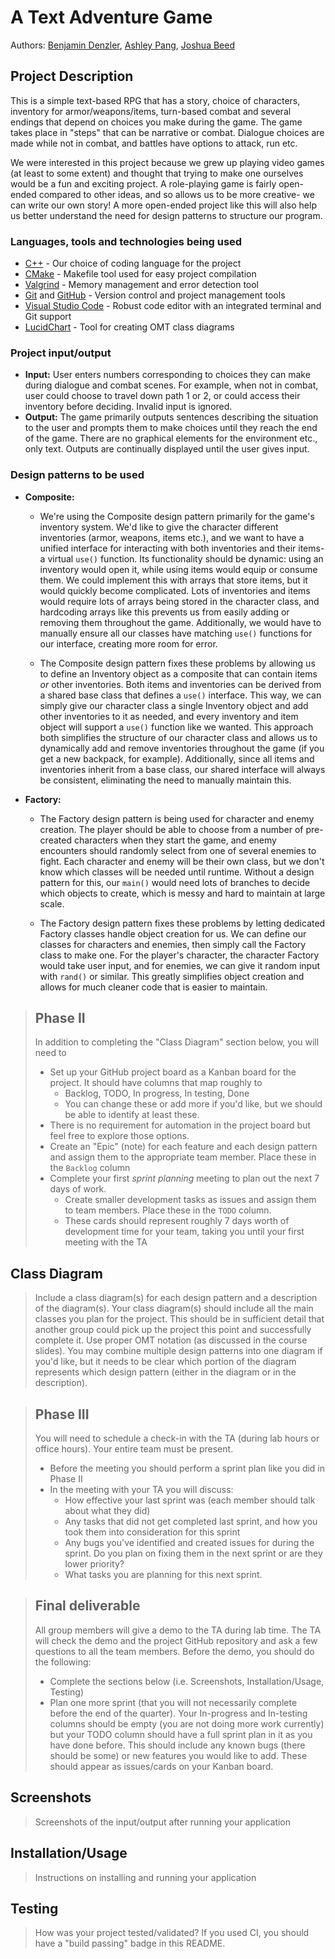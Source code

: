 # A Text Adventure Game
 
 Authors: [Benjamin Denzler](https://github.com/ben-denzler), [Ashley Pang](https://github.com/apang024), [Joshua Beed](https://github.com/jbeed33)
 
## Project Description
 
 This is a simple text-based RPG that has a story, choice of characters, inventory for armor/weapons/items, turn-based combat and several endings that depend on choices you make during the game. The game takes place in "steps" that can be narrative or combat. Dialogue choices are made while not in combat, and battles have options to attack, run etc.

 We were interested in this project because we grew up playing video games (at least to some extent) and thought that trying to make one ourselves would be a fun and exciting project. A role-playing game is fairly open-ended compared to other ideas, and so allows us to be more creative- we can write our own story! A more open-ended project like this will also help us better understand the need for design patterns to structure our program.

 ### Languages, tools and technologies being used
 * [C++](https://en.wikipedia.org/wiki/C%2B%2B) - Our choice of coding language for the project
 * [CMake](https://cmake.org/) - Makefile tool used for easy project compilation
 * [Valgrind](https://valgrind.org/) - Memory management and error detection tool
 * [Git](https://git-scm.com/) and [GitHub](https://github.com/) - Version control and project management tools
 * [Visual Studio Code](https://code.visualstudio.com/) - Robust code editor with an integrated terminal and Git support
 * [LucidChart](https://www.lucidchart.com/) - Tool for creating OMT class diagrams

 ### Project input/output
 * **Input:** User enters numbers corresponding to choices they can make during dialogue and combat scenes. For example, when not in combat, user could choose to travel down path 1 or 2, or could access their inventory before deciding. Invalid input is ignored.
 * **Output:** The game primarily outputs sentences describing the situation to the user and prompts them to make choices until they reach the end of the game. There are no graphical elements for the environment etc., only text. Outputs are continually displayed until the user gives input.

 ### Design patterns to be used
 * **Composite:** 
    * We're using the Composite design pattern primarily for the game's inventory system. We'd like to give the character different inventories (armor, weapons, items etc.), and we want to have a unified interface for interacting with both inventories and their items- a virtual `use()` function. Its functionality should be dynamic: using an inventory would open it, while using items would equip or consume them. We could implement this with arrays that store items, but it would quickly become complicated. Lots of inventories and items would require lots of arrays being stored in the character class, and hardcoding arrays like this prevents us from easily adding or removing them throughout the game. Additionally, we would have to manually ensure all our classes have matching `use()` functions for our interface, creating more room for error. 

    * The Composite design pattern fixes these problems by allowing us to define an Inventory object as a composite that can contain items *or* other inventories. Both items and inventories can be derived from a shared base class that defines a `use()` interface. This way, we can simply give our character class a single Inventory object and add other inventories to it as needed, and every inventory and item object will support a `use()` function like we wanted. This approach both simplifies the structure of our character class and allows us to dynamically add and remove inventories throughout the game (if you get a new backpack, for example). Additionally, since all items and inventories inherit from a base class, our shared interface will always be consistent, eliminating the need to manually maintain this.

* **Factory:**
    * The Factory design pattern is being used for character and enemy creation. The player should be able to choose from a number of pre-created characters when they start the game, and enemy encounters should randomly select from one of several enemies to fight. Each character and enemy will be their own class, but we don't know which classes will be needed until runtime. Without a design pattern for this, our `main()` would need lots of branches to decide which objects to create, which is messy and hard to maintain at large scale.

    * The Factory design pattern fixes these problems by letting dedicated Factory classes handle object creation for us. We can define our classes for characters and enemies, then simply call the Factory class to make one. For the player's character, the character Factory would take user input, and for enemies, we can give it random input with `rand()` or similar. This greatly simplifies object creation and allows for much cleaner code that is easier to maintain.

 > ## Phase II
 > In addition to completing the "Class Diagram" section below, you will need to 
 > * Set up your GitHub project board as a Kanban board for the project. It should have columns that map roughly to 
 >   * Backlog, TODO, In progress, In testing, Done
 >   * You can change these or add more if you'd like, but we should be able to identify at least these.
 > * There is no requirement for automation in the project board but feel free to explore those options.
 > * Create an "Epic" (note) for each feature and each design pattern and assign them to the appropriate team member. Place these in the `Backlog` column
 > * Complete your first *sprint planning* meeting to plan out the next 7 days of work.
 >   * Create smaller development tasks as issues and assign them to team members. Place these in the `TODO` column.
 >   * These cards should represent roughly 7 days worth of development time for your team, taking you until your first meeting with the TA
## Class Diagram
 > Include a class diagram(s) for each design pattern and a description of the diagram(s). Your class diagram(s) should include all the main classes you plan for the project. This should be in sufficient detail that another group could pick up the project this point and successfully complete it. Use proper OMT notation (as discussed in the course slides). You may combine multiple design patterns into one diagram if you'd like, but it needs to be clear which portion of the diagram represents which design pattern (either in the diagram or in the description). 
 
 > ## Phase III
 > You will need to schedule a check-in with the TA (during lab hours or office hours). Your entire team must be present. 
 > * Before the meeting you should perform a sprint plan like you did in Phase II
 > * In the meeting with your TA you will discuss: 
 >   - How effective your last sprint was (each member should talk about what they did)
 >   - Any tasks that did not get completed last sprint, and how you took them into consideration for this sprint
 >   - Any bugs you've identified and created issues for during the sprint. Do you plan on fixing them in the next sprint or are they lower priority?
 >   - What tasks you are planning for this next sprint.

 > ## Final deliverable
 > All group members will give a demo to the TA during lab time. The TA will check the demo and the project GitHub repository and ask a few questions to all the team members. 
 > Before the demo, you should do the following:
 > * Complete the sections below (i.e. Screenshots, Installation/Usage, Testing)
 > * Plan one more sprint (that you will not necessarily complete before the end of the quarter). Your In-progress and In-testing columns should be empty (you are not doing more work currently) but your TODO column should have a full sprint plan in it as you have done before. This should include any known bugs (there should be some) or new features you would like to add. These should appear as issues/cards on your Kanban board. 
 
 ## Screenshots
 > Screenshots of the input/output after running your application
 ## Installation/Usage
 > Instructions on installing and running your application
 ## Testing
 > How was your project tested/validated? If you used CI, you should have a "build passing" badge in this README.
 
